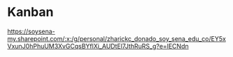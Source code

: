 # Kanban

https://soysena-my.sharepoint.com/:x:/g/personal/zharickc_donado_soy_sena_edu_co/EY5xVxunJ0hPhuUM3XvGCqsBYflXi_AUDtEl7JthRuRS_g?e=lECNdn
